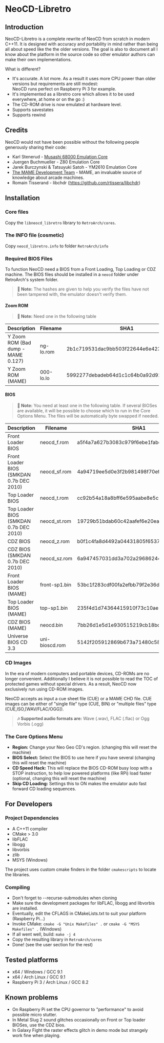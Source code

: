 
# NeoCD-Libretro

## Introduction

NeoCD-Libretro is a complete rewrite of NeoCD from scratch in modern C++11. It is designed with accuracy and portability in mind rather than being all about speed like the the older versions. The goal is also to document all I know about the platform in the source code so other emulator authors can make their own implementations.

What is different?

* It's accurate. A lot more. As a result it uses more CPU power than older versions but requirements are still modest:  
  NeoCD runs perfect on Raspberry Pi 3 for example.
* It's implemented as a libretro core which allows it to be used everywhere, at home or on the go :)
* The CD-ROM drive is now emulated at hardware level.
* Supports savestates
* Supports rewind

## Credits

NeoCD would not have been possible without the following people generously sharing their code:

* Karl Stenerud - [Musashi 68000 Emulation Core](https://github.com/kstenerud/Musashi)
* Juergen Buchmueller - Z80 Emulation Core
* Jarek Burczynski & Tatsuyuki Satoh - YM2610 Emulation Core
* [The MAME Development Team](http://www.mamedev.org/) - MAME, an invaluable source of knowledge about arcade machines.
* Romain Tisserand - libchdr (https://github.com/rtissera/libchdr)

## Installation

### Core files

Copy the `libneocd_libretro` library to `RetroArch/cores`.

### The INFO file (cosmetic)

Copy `neocd_libretro.info` to folder `RetroArch/info`

### Required BIOS Files

To function NeoCD need a BIOS from a Front Loading, Top Loading or CDZ machine. The BIOS files should be installed in a `neocd` folder under RetroArch's system folder.

> **&#128211; Note:** The hashes are given to help you verify the files have not been tampered with, the emulator doesn't verify them.

#### Zoom ROM

> **&#128211; Note:** Need one in the following table

|Description        | Filename  | SHA1                                     |
|-------------------|-----------|------------------------------------------|
| Y Zoom ROM (Bad dump - MAME 0.127)       | ng-lo.rom | 2b1c719531dac9bb503f22644e6e4236b91e7cfc |
| Y Zoom ROM (MAME) | 000-lo.lo | 5992277debadeb64d1c1c64b0a92d9293eaf7e4a |

#### BIOS

> **&#128211; Note:** You need at least one in the following table. If several BIOSes are available, it will be possible to choose which to run in the Core Options Menu.
The files will be automatically byte swapped if needed. 

| Description                | Filename       | SHA1                                     |
|----------------------------|----------------|------------------------------------------|
| Front Loader BIOS          | neocd_f.rom    | a5f4a7a627b3083c979f6ebe1fabc5d2df6d083b |
| Front Loader BIOS (SMKDAN 0.7b DEC 2010) | neocd_sf.rom   | 4a94719ee5d0e3f2b981498f70efc1b8f1cef325 |
| Top Loader BIOS            | neocd_t.rom    | cc92b54a18a8bff6e595aabe8e5c360ba9e62eb5 |
| Top Loader BIOS (SMKDAN 0.7b DEC 2010) | neocd_st.rom   | 19729b51bdab60c42aafef6e20ea9234c7eb8410 |
| CDZ BIOS                   | neocd_z.rom    | b0f1c4fa8d4492a04431805f6537138b842b549f |
| CDZ BIOS (SMKDAN 0.7b DEC 2010) | neocd_sz.rom   | 6a947457031dd3a702a296862446d7485aa89dbb |
| Front Loader BIOS (MAME)   | front-sp1.bin  | 53bc1f283cdf00fa2efbb79f2e36d4c8038d743a |
| Top Loader BIOS (MAME)     | top-sp1.bin    | 235f4d1d74364415910f73c10ae5482d90b4274f |
| CDZ BIOS (MAME)            | neocd.bin      | 7bb26d1e5d1e930515219cb18bcde5b7b23e2eda |
| Universe BIOS CD 3.3       | uni-bioscd.rom | 5142f205912869b673a71480c5828b1eaed782a8 |

### CD Images

In the era of modern computers and portable devices, CD-ROMs are no longer convenient. Additionally I believe it is not possible to read the TOC of protected games without special drivers. As a result, NeoCD now exclusively run using CD-ROM images.

NeoCD accepts as input a cue sheet file (CUE) or a MAME CHD file. CUE images can be either of "single file" type (CUE, BIN) or "multiple files" type (CUE,ISO,[WAV/FLAC/OGG]).

> **&#127926; Supported audio formats are:** Wave (.wav), FLAC (.flac) or Ogg Vorbis (.ogg)

### The Core Options Menu

* **Region:** Change your Neo Geo CD's region. (changing this will reset the machine)
* **BIOS Select:** Select the BIOS to use here if you have several (changing this will reset the machine)
* **CD Speed Hack:** This will replace the BIOS CD-ROM busy loop with a STOP instruction, to help low powered platforms (like RPi) load faster (optional, changing this will reset the machine)
* **Skip CD Loading:** Settings this to ON makes the emulator auto fast forward CD loading sequences.

## For Developers

### Project Dependencies

* A C++11 compiler
* CMake > 3.0
* libFLAC
* libogg
* libvorbis
* zlib
* MSYS (Windows)

The project uses custom cmake finders in the folder `cmakescripts` to locate the libraries.

### Compiling

* Don't forget to --recurse-submodules when cloning
* Make sure the development packages for libFLAC, libogg and libvorbis are installed.
* Eventually, edit the CFLAGS in CMakeLists.txt to suit your platform (Raspberry Pi...)
* Invoke CMake: `cmake -G "Unix Makefiles" .` or `cmake -G "MSYS Makefiles" .` (Windows)
* If all went well, build: `make -j 4`
* Copy the resulting library in `RetroArch/cores`
* Done! (see the user section for the rest)

## Tested platforms

* x64 / Windows / GCC 9.1
* x64 / Arch Linux / GCC 9.1
* Raspberry Pi 3 / Arch Linux / GCC 8.2

## Known problems

* On Raspberry Pi set the CPU governor to "performance" to avoid possible micro stutter.
* In Metal Slug 2 sound glitches occasionally on Front or Top loader BIOSes, use the CDZ bios.
* In Galaxy Fight the raster effects glitch in demo mode but strangely work fine when playing.
